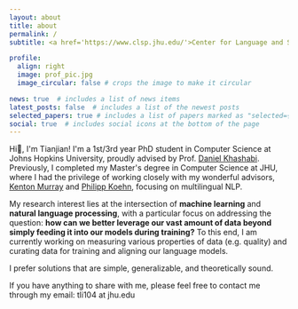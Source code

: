 ```yaml
---
layout: about
title: about
permalink: /
subtitle: <a href='https://www.clsp.jhu.edu/'>Center for Language and Speech Processing</a>,  <a href='https://www.jhu.edu/'>Johns Hopkins University</a>

profile:
  align: right
  image: prof_pic.jpg
  image_circular: false # crops the image to make it circular

news: true  # includes a list of news items
latest_posts: false  # includes a list of the newest posts
selected_papers: true # includes a list of papers marked as "selected={true}"
social: true  # includes social icons at the bottom of the page
---
```


Hi👋, I'm Tianjian! I'm a 1st/3rd year PhD student in Computer Science at Johns Hopkins University, proudly advised by Prof. [Daniel Khashabi](https://danielkhashabi.com/). Previously, I completed my Master's degree in Computer Science at JHU, where I had the privilege of working closely with my wonderful advisors, [Kenton Murray](https://kentonmurray.com/) and [Philipp Koehn](https://www.cs.jhu.edu/~phi/), focusing on multilingual NLP.

My research interest lies at the intersection of **machine learning** and **natural language processing**, with a particular focus on addressing the question: **how can we better leverage our vast amount of data beyond simply feeding it into our models during training?** To this end, I am currently working on measuring various properties of data (e.g. quality) and curating data for training and aligning our language models.

I prefer solutions that are simple, generalizable, and theoretically sound.

If you have anything to share with me, please feel free to contact me through my email: tli104 at jhu.edu

